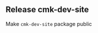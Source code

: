## Release cmk-dev-site
<!--
type: feature
scope: all
affected: all
-->

Make `cmk-dev-site` package public
